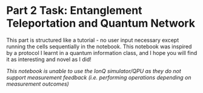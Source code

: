 # Part 2 Task: Entanglement Teleportation and Quantum Network

This part is structured like a tutorial - no user input necessary except running the cells sequentially in the notebook. This notebook was inspired by a protocol I learnt in a quantum information class, and I hope you will find it as interesting and novel as I did!

*This notebook is unable to use the IonQ simulator/QPU as they do not support measurement feedback (i.e. performing operations depending on measurement outcomes)*
